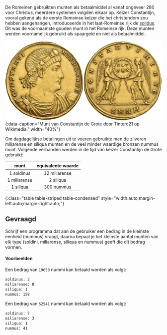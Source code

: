 De Romeinen gebruikten munten als betaalmiddel al vanaf ongeveer 280 voor Christus, meerdere systemen volgden elkaar op. Keizer Constantijn, vooral gekend als de eerste Romeinse keizer die het christendom zou hebben aangehangen, introduceerde in het laat-Romeinse rijk de <a href="https://nl.wikipedia.org/wiki/Solidus_(munt)" target="_blank">solidus</a>. Dit was de voornaamste gouden munt in het Romeinse rijk. Deze munten werden voornamelijk gebruikt als spaargeld en niet als betaalmiddel.

![Munt van Constantijn de Grote door Tintero21 op Wikimedia.](media/constantine.png "Munt van Constantijn de Grote door Tintero21 op Wikimedia."){:data-caption="Munt van Constantijn de Grote door Tintero21 op Wikimedia." width="40%"}

Om dagdagelijkse betalingen uit te voeren gebruikte men de zilveren miliarense en siliqua munten en de veel minder waardige bronzen nummus munt. Volgende verbanden werden in de tijd van keizer Constantijn de Grote gebruikt:

| munt          | equivalente waarde | 
|:-------------:|:------------------:|
| 1 soldinus    | 12 miliarense      |
| 1 miliarense  | 2 siliqua          |
| 1 siliqua     | 300 nummus         |
{:class="table table-striped table-condensed" style="width:auto;margin-left:auto;margin-right:auto;"}

## Gevraagd

Schrijf een programma dat aan de gebruiker een bedrag in de kleinste eenheid (nummus) vraagt, daarna bepaal je het kleinste aantal munten van elk type (soldini, miliarense, siliqua en nummus) geeft die dit bedrag vormen.

#### Voorbeelden
Een bedrag van `19658` nummi kan betaald worden als volgt:

```
soldinus: 2
miliarense: 8
siliqua: 1
nummus: 158
```

Een bedrag van `52541` nummi kan betaald worden als volgt:

```
soldinus: 7
miliarense: 3
siliqua: 1
nummus: 41
```